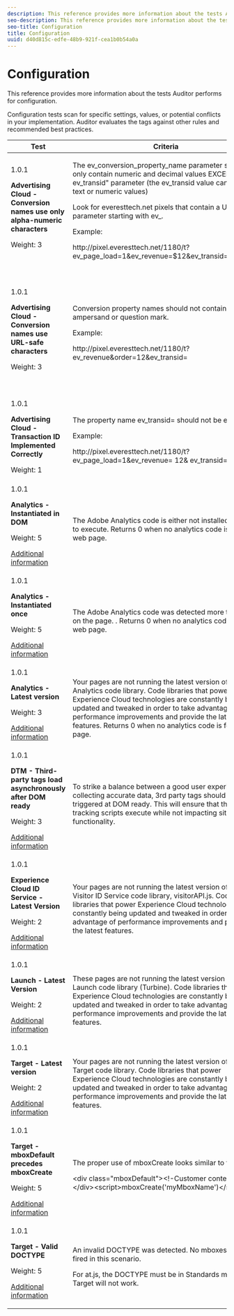 ```yaml
---
description: This reference provides more information about the tests Auditor performs for configuration.
seo-description: This reference provides more information about the tests Auditor performs for configuration.
seo-title: Configuration
title: Configuration
uuid: d40d815c-edfe-48b9-921f-cea1b0b54a0a
---
```


# Configuration

This reference provides more information about the tests Auditor performs for configuration.

Configuration tests scan for specific settings, values, or potential conflicts in your implementation. Auditor evaluates the tags against other rules and recommended best practices.

<table id="table_A8A1FC360482447185C8460A18426638"> 
 <thead> 
  <tr> 
   <th colname="col1" class="entry"> Test </th> 
   <th colname="col2" class="entry"> Criteria </th> 
   <th colname="col3" class="entry"> Recommendation </th> 
  </tr>
 </thead>
 <tbody> 
  <tr> 
   <td colname="col1"> 
    <draft-comment>
      1.0.1 
    </draft-comment> <p><b>Advertising Cloud - Conversion names use only alpha-numeric characters</b> </p> <p>Weight: 3 </p> </td> 
   <td colname="col2"> <p>The <span class="codeph"> ev_conversion_property_name</span> parameter should only contain numeric and decimal values EXCEPT for "<span class="codeph"> ev_transid</span>" parameter (the <span class="codeph"> ev_transid</span> value can contain text or numeric values) </p> <p>Look for <span class="codeph"> everesttech.net</span> pixels that contain a URL parameter starting with <span class="codeph"> ev_</span>. </p> <p>Example: </p> <p><span class="codeph"> http://pixel.everesttech.net/1180/t?ev_page_load=1&amp;ev_revenue=$12&amp;ev_transid=1hf74i47 </span> </p> </td> 
   <td colname="col3"> <p> Make sure your transaction property parameters only contain numeric and decimal values. </p> <p> <p>Warning:  Any other value types might cause data loss. </p> </p> </td> 
  </tr> 
  <tr> 
   <td colname="col1"> 
    <draft-comment>
      1.0.1 
    </draft-comment> <p><b>Advertising Cloud - Conversion names use URL-safe characters</b> </p> <p>Weight: 3 </p> </td> 
   <td colname="col2"> <p> Conversion property names should not contain an ampersand or question mark. </p> <p> Example: </p> <p><span class="codeph"> http://pixel.everesttech.net/1180/t?ev_revenue&amp;order=12&amp;ev_transid=</span> </p> </td> 
   <td colname="col3"> <p>Make sure transaction property parameters do not contain a non-encoded ampersand or question mark. These break the URL format. </p> <p> <p>Warning: Property parameters that contain a non-encoded ampersand or question mark, (for example: <span class="codeph"> ev_formComplete?=1</span> or <span class="codeph"> ev_formComplete&amp;Submit=1</span>), might result in data loss. </p> </p> </td> 
  </tr> 
  <tr> 
   <td colname="col1"> 
    <draft-comment>
      1.0.1 
    </draft-comment> <p><b>Advertising Cloud - Transaction ID Implemented Correctly</b> </p> <p>Weight: 1 </p> </td> 
   <td colname="col2"> <p> The property name <span class="codeph"> ev_transid=</span> should not be empty. </p> <p>Example: </p> <p> <span class="codeph"> http://pixel.everesttech.net/1180/t?ev_page_load=1&amp;ev_revenue= 12&amp; ev_transid=</span> </p> </td> 
   <td colname="col3"> <p>The property name <span class="codeph"> ev_transid=</span> should not be left without a value (<span class="codeph"> ev_transid=</span>). If this is left without a value, there could be transaction data loss. Assign a value to the <span class="codeph"> ev_transid=</span> or remove the parameter from the pixel. </p> </td> 
  </tr> 
  <tr> 
   <td colname="col1"> 
    <draft-comment>
      1.0.1 
    </draft-comment> <p><b>Analytics - Instantiated in DOM</b> </p> <p>Weight: 5 </p> <p><a href="https://docs.adobe.com/content/help/en/analytics/implementation/home.html" format="html" scope="external"> Additional information</a> </p> </td> 
   <td colname="col2"> <p> The Adobe Analytics code is either not installed or failing to execute. Returns 0 when no analytics code is found web page. </p> </td> 
   <td colname="col3"> <p>Verify that the Analytics tag is implemented on the page and is not blocked by subsequent script activities. </p> </td> 
  </tr> 
  <tr> 
   <td colname="col1"> 
    <draft-comment>
      1.0.1 
    </draft-comment> <p><b>Analytics - Instantiated once</b> </p> <p>Weight: 5 </p> <p><a href="https://docs.adobe.com/content/help/en/analytics/implementation/home.html" format="https" scope="external"> Additional information</a> </p> </td> 
   <td colname="col2"> <p> The Adobe Analytics code was detected more than once on the page. . Returns 0 when no analytics code is found web page. </p> </td> 
   <td colname="col3"> <p>Make sure there is only one Analytics tag on the page. </p> </td> 
  </tr> 
  <tr> 
   <td colname="col1"> 
    <draft-comment>
      1.0.1 
    </draft-comment> <p><b>Analytics - Latest version</b> </p> <p>Weight: 3 </p> <p><a href="https://docs.adobe.com/content/help/en/analytics/implementation/appmeasurement-updates.html" format="https" scope="external"> Additional information</a> </p> </td> 
   <td colname="col2"> <p> Your pages are not running the latest version of the Analytics code library. Code libraries that power Experience Cloud technologies are constantly being updated and tweaked in order to take advantage of performance improvements and provide the latest features. Returns 0 when no analytics code is found web page. </p> </td> 
   <td colname="col3"> <p>Install the latest version of the Analytics library. </p> </td> 
  </tr> 
  <tr> 
   <td colname="col1"> 
    <draft-comment>
      1.0.1 
    </draft-comment> <p><b>DTM - Third-party tags load asynchronously after DOM ready</b> </p> <p>Weight: 3 </p> <p><a href="https://docs.adobe.com/content/help/en/dtm/using/resources/load-order.html" format="html" scope="external"> Additional information</a> </p> </td> 
   <td colname="col2"> <p>To strike a balance between a good user experience and collecting accurate data, 3rd party tags should be triggered at DOM ready. This will ensure that those tracking scripts execute while not impacting site functionality. </p> </td> 
   <td colname="col3"> <p>Resolve this issue by adjusting all rules that execute 3rd party pixels to fire at DOM Ready. </p> </td> 
  </tr> 
  <tr> 
   <td colname="col1"> 
    <draft-comment>
      1.0.1 
    </draft-comment> <p><b>Experience Cloud ID Service - Latest Version</b> </p> <p>Weight: 2 </p> <p><a href="https://docs.adobe.com/content/help/en/dtm/using/tools/macid.html" format="html" scope="external"> Additional information</a> </p> </td> 
   <td colname="col2"> <p> Your pages are not running the latest version of the Visitor ID Service code library, <span class="codeph"> visitorAPI.js</span>. Code libraries that power Experience Cloud technologies are constantly being updated and tweaked in order to take advantage of performance improvements and provide the latest features. </p> </td> 
   <td colname="col3"> <p>Install the latest version of the Visitor ID service library. </p> </td> 
  </tr> 
  <tr> 
   <td colname="col1"> 
    <draft-comment>
      1.0.1 
    </draft-comment> <p><b>Launch - Latest Version</b> </p> <p>Weight: 2 </p> <p><a href="https://adobe.com/go/launch_help_get_started" format="https" scope="external"> Additional information</a> </p> </td> 
   <td colname="col2"> <p>These pages are not running the latest version of the Launch code library (Turbine). Code libraries that power Experience Cloud technologies are constantly being updated and tweaked in order to take advantage of performance improvements and provide the latest features. </p> </td> 
   <td colname="col3"> <p> Update the Launch library by rebuilding and publishing the Launch library. </p> </td> 
  </tr> 
  <tr> 
   <td colname="col1"> 
    <draft-comment>
      1.0.1 
    </draft-comment> <p><b>Target - Latest version</b> </p> <p>Weight: 2 </p> <p><a href="https://docs.adobe.com/content/help/en/dtm/implementing/target/update-target-tool.html" format="html" scope="external"> Additional information</a> </p> </td> 
   <td colname="col2"> <p> Your pages are not running the latest version of the Target code library. Code libraries that power Experience Cloud technologies are constantly being updated and tweaked in order to take advantage of performance improvements and provide the latest features. </p> </td> 
   <td colname="col3"> <p>Install the latest version of the Target library. </p> </td> 
  </tr> 
  <tr> 
   <td colname="col1"> 
    <draft-comment>
      1.0.1 
    </draft-comment> <p><b>Target - mboxDefault precedes mboxCreate </b> </p> <p>Weight: 5 </p> <p><a href="https://docs.adobe.com/content/help/en/target/using/implement-target/client-side/mbox-implement/mbox-download.html" format="html" scope="external"> Additional information</a> </p> </td> 
   <td colname="col2"> <p>The proper use of <span class="codeph"> mboxCreate</span> looks similar to this: </p> <p> <span class="codeph"> &lt;div class="mboxDefault"&gt;&lt;!-Customer content--&gt;&lt;/div&gt;&lt;script&gt;mboxCreate('myMboxName')&lt;/script&gt;</span> </p> </td> 
   <td colname="col3"> <p>Be sure to include a <span class="codeph"> &lt;div class="mboxDefault"&gt;&lt;/div&gt;</span> tag before invoking <span class="codeph"> mboxCreate()</span>. at.js will not add one for you. </p> </td> 
  </tr> 
  <tr> 
   <td colname="col1"> 
    <draft-comment>
      1.0.1 
    </draft-comment> <p><b>Target - Valid DOCTYPE</b> </p> <p>Weight: 5 </p> <p><a href="https://docs.adobe.com/help/en/target/using/implement-target/client-side/faq-at-js/target-atjs-faq.html#what-html-doctype-does-atjs-require" format="html" scope="external"> Additional information</a> </p> </td> 
   <td colname="col2"> <p> An invalid DOCTYPE was detected. No mboxes will be fired in this scenario. </p> <p>For at.js, the DOCTYPE must be in Standards mode or Target will not work. </p> </td> 
   <td colname="col3"> <p>Update the DOCTYPE on the page. </p> </td> 
  </tr> 
 </tbody> 
</table>

